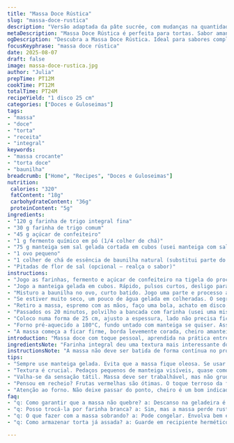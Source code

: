 ```yaml
---
title: "Massa Doce Rústica"
slug: "massa-doce-rustica"
description: "Versão adaptada da pâte sucrée, com mudanças na quantidade dos ingredientes e substituições para maior sabor e facilidade. A massa é crocante, levemente amanteigada, e ótima para bases de tortas doces ou doces de frutas. Requer observação dos pontos certos na textura para não sobre trabalhar e manter a leveza. Ideal para quem busca uma massa mais versátil, com toque de baunilha e farinha integral para uma complexidade de sabor."
metaDescription: "Massa Doce Rústica é perfeita para tortas. Sabor amanteigado e textura crocante. Ótima para doces e frutas."
ogDescription: "Descubra a Massa Doce Rústica. Ideal para sabores complexos e versatilidade em tortas. Sabor e textura na medida certa."
focusKeyphrase: "massa doce rústica"
date: 2025-08-07
draft: false
image: massa-doce-rustica.jpg
author: "Julia"
prepTime: PT12M
cookTime: PT12M
totalTime: PT24M
recipeYield: "1 disco 25 cm"
categories: ["Doces e Guloseimas"]
tags:
- "massa"
- "doce"
- "torta"
- "receita"
- "integral"
keywords:
- "massa crocante"
- "torta doce"
- "baunilha"
breadcrumb: ["Home", "Recipes", "Doces e Guloseimas"]
nutrition: 
 calories: "320"
 fatContent: "18g"
 carbohydrateContent: "36g"
 proteinContent: "5g"
ingredients:
- "120 g farinha de trigo integral fina"
- "30 g farinha de trigo comum"
- "45 g açúcar de confeiteiro"
- "1 g fermento químico em pó (1/4 colher de chá)"
- "75 g manteiga sem sal gelada cortada em cubos (usei manteiga com sal, reduza o sal na receita se preferir)"
- "1 ovo pequeno"
- "1 colher de chá de essência de baunilha natural (substitui parte do açúcar)"
- "Pitadas de flor de sal (opcional – realça o sabor)"
instructions:
- "Jogo as farinhas, fermento e açúcar de confeiteiro na tigela do processador. Misturo rápido, dá pra ver as partículas se unindo, a textura deve ser arenosa, não fina tipo pó."
- "Jogo a manteiga gelada em cubos. Rápido, pulsos curtos, desligo para checar a textura entre cada vez. Quase areia grossa, pedaços pequenos, visíveis, tipo areia molhada. Se passar disso, perde a crocância."
- "Misturo a baunilha no ovo, curto batido. Jogo uma parte e processo até formar grumos irregulares grandes, quase como massa cheia de bolhas. Não quero bola lisa ainda."
- "Se estiver muito seco, um pouco de água gelada em colheradas. O segredo é sentir na mão, massa deve poder ser trabalhada mas não grudenta nem muito seca."
- "Retiro a massa, espremo com as mãos, faço uma bola, achato em disco, embalo em filme e pra geladeira por uns 20 minutos no mínimo. Descanso essencial para firmar a manteiga e facilitar na hora de abrir."
- "Passados os 20 minutos, polvilho a bancada com farinha (usei uma misturinha do fim do saco que tinha: claraço e integral). Abro de fora pra dentro, sem pressa, espessura uniforme, visível que não racha nem gruda."
- "Coloco numa forma de 25 cm, ajusto a espessura, lado não precisa ficar perfeito, prefiro rústico com borda levemente irregular. Furo a base com garfo pra não inflar. Geladeira mais 10 minutos antes do forno."
- "Forno pré-aquecido a 180°C, fundo untado com manteiga se quiser. Asso por uns 12 minutos, atenção mudando cor do fundo da forma para garantir que tá dourando por igual."
- "A massa começa a ficar firme, borda levemente corada, cheiro amanteigado com toque baunilha. Se passar do tempo pode ressecar, então olho a cor e textura visual acima de tempo exato."
introduction: "Massa doce com toque pessoal, aprendida na prática entre diversas tentativas frustradas. A farinha integral dá um sabor terroso que combina com recheios mais ácidos, como frutas vermelhas. Troquei o açúcar tradicional por açúcar de confeiteiro para melhor integração com a manteiga, evita textura arenosa na massa. Usei manteiga sem sal para controlar o sal, mas manteiga com sal na geladeira sempre quebra galho – só cuidado para ajustar o sal. Essência de baunilha é um detalhe que não aparece em receitas básicas mas muda tudo na finalização. Sempre tento evitar farinha demais pra massa não ficar pesada, equilíbrio fino."
ingredientsNote: "Farinha integral deu uma textura mais interessante do que só farinha branca, justamente pela fibra e leve rusticidade. Pode trocar a farinha integral por farinha branca se quiser massa mais clara e delicada. Substitute açúcar de confeiteiro por açúcar cristal fininho no aperto, mas a textura muda e a massa pode ficar menos macia. Fermento químico opcional, usei uma pitada pra ajudar a dar leveza, sem ele a massa fica mais densa, mas ainda boa para tartes crocantes. Manteiga gelada é fundamental; manteiga em temperatura ambiente altera a textura muito rápido, e a massa leva mais tempo pra firmar na geladeira."
instructionsNote: "A massa não deve ser batida de forma contínua no processador; pulsos curtos evitam aquecer a manteiga e deixar massa cheia de óleo. Textura arenosa antes de adicionar o ovo é a chave – tem que ver pedaços de manteiga pequenos para garantir crocância. Não adicionar ovo inteiro tudo de uma vez, mistura gradual ajuda a controlar a textura. Descanso na geladeira é crucial para a manteiga firmar e facilitar abrir a massa sem ela quebrar ou grudando. Ajustar consistência com água gelada se estiver seca demais; é mais fácil um pouco de massa úmida do que massa dura que não abre. Monitorar forno pelo cheiro e cor, principalmente nas bordas. Massa esturricada perde sabor e fica dura demais."
tips:
- "Sempre use manteiga gelada. Evita que a massa fique oleosa. Se usar manteiga com sal, reduza o sal da receita. Quer crocância? Mantenha consistência arenosa antes de adicionar o ovo."
- "Textura é crucial. Pedaços pequenos de manteiga visíveis, quase como areia molhada. Se passar do ponto, massa não fica crocante. O ovo deve ser adicionado aos poucos. Controle a textura!"
- "Valha-se da sensação tátil. Massa deve ser trabalhável, mas não grudenta. Mais fácil ajustar com água gelada. Pequenas gotas, sempre de olho."
- "Pensou em recheio? Frutas vermelhas são ótimas. O toque terroso da farinha integral ajuda. Salpique flor de sal na massa antes de assar. Realça o sabor na finalização."
- "Atenção ao forno. Não deixe passar do ponto, cheiro é um bom indicador. O fundo da forma deve dourar, mas cuidado! Uma olhadinha a cada poucos minutos."
faq:
- "q: Como garantir que a massa não quebre? a: Descanso na geladeira é vital. Ajuda a firmeza. Se não tiver essa fase, pode ter problema ao abrir."
- "q: Posso trocá-la por farinha branca? a: Sim, mas a massa perde rusticidade. Farinha integral traz sabor e textura mais interessante. Testar é sempre bom."
- "q: O que fazer com a massa sobrando? a: Pode congelar. Envolva bem em filme plástico. Dura até três meses. Quando precisar, descongele na geladeira."
- "q: Como armazenar torta já assada? a: Guarde em recipiente hermético. Manter por até 3 dias, mas fica melhor fresco. Reaquecer no forno deixa ela crocante novamente."

---
```

